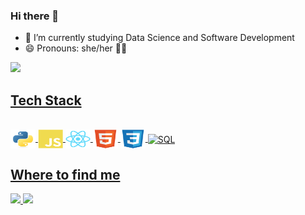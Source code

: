 ### Hi there 👋

- 🌱 I’m currently studying Data Science and Software Development  
- 😄 Pronouns: she/her 🏳️‍🌈 

<div>
  <a href="https://github.com/RaqFern">
  <img height="180em" src="https://github-readme-stats.vercel.app/api/top-langs/?username=RaqFern&layout=compact&langs_count=16&theme=github_dark"/>
</div>
  
  <h2> Tech Stack </h2> 
<div style="display: inline_block"><br>
  <img align="center" alt="Python" height="30" width="40" src="https://raw.githubusercontent.com/devicons/devicon/master/icons/python/python-original.svg">
  <img align="center" alt="Js" height="30" width="40" src="https://raw.githubusercontent.com/devicons/devicon/master/icons/javascript/javascript-plain.svg">
  <img align="center" alt="React" height="30" width="40" src="https://raw.githubusercontent.com/devicons/devicon/master/icons/react/react-original.svg">
  <img align="center" alt="HTML" height="30" width="40" src="https://raw.githubusercontent.com/devicons/devicon/master/icons/html5/html5-original.svg">
  <img align="center" alt="CSS" height="30" width="40" src="https://raw.githubusercontent.com/devicons/devicon/master/icons/css3/css3-original.svg">
  <img align="center" alt="SQL" height="30" width="40" src="https://cdn.jsdelivr.net/gh/devicons/devicon/icons/postgresql/postgresql-plain.svg">
  <img align="right" alt="" src="">
</div>
  
##
   <h2> Where to find me </h2> 
<div>

  <a href = "mailto:contato@_____.tech"><img src="https://img.shields.io/badge/Gmail-D14836?style=for-the-badge&logo=gmail&logoColor=white" target="_blank">   </a>
  <a href="https://www.linkedin.com/in/fernandes-raquel/" target="_blank"><img src="https://img.shields.io/badge/-LinkedIn-%230077B5?style=for-the-badge&logo=linkedin&logoColor=white" target="_blank"></a>   
</div>

